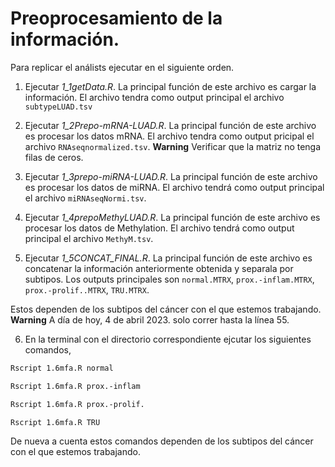 # Preoprocesamiento de la información.

Para replicar el análists ejecutar en el siguiente orden.

1. Ejecutar *1_1getData.R*. La principal función de este archivo es cargar la información. El archivo tendra como output principal el archivo $\texttt{subtypeLUAD.tsv}$

2. Ejecutar *1_2Prepo-mRNA-LUAD.R*. La principal función de este archivo es procesar los datos mRNA. El archivo tendra como output pricipal el archivo $\texttt{RNAseqnormalized.tsv}$. 
**Warning** Verificar que la matriz no tenga filas de ceros.

3. Ejecutar *1_3prepo-miRNA-LUAD.R*. La principal función de este archivo es procesar los datos de miRNA. El archivo tendrá como output principal el archivo $\texttt{miRNAseqNormi.tsv}$.

4. Ejecutar *1_4prepoMethyLUAD.R*. La principal función de este archivo es procesar los datos de Methylation. El archivo tendrá como output principal el archivo $\texttt{MethyM.tsv}$.

5. Ejecutar *1_5CONCAT_FINAL.R*. La principal función de este archivo es concatenar la información anteriormente obtenida y separala por subtipos. Los outputs principales son $\texttt{normal.MTRX}$, $\texttt{prox.-inflam.MTRX}$, $\texttt{prox.-prolif..MTRX}$, $\texttt{TRU.MTRX}$.

Estos dependen de los subtipos del cáncer con el que estemos trabajando.  **Warning** A día de hoy, 4 de abril 2023. solo correr hasta la línea 55.

6. En la terminal con el directorio correspondiente ejcutar los siguientes comandos,

```bash
Rscript 1.6mfa.R normal
```

```bash
Rscript 1.6mfa.R prox.-inflam
```

```bash
Rscript 1.6mfa.R prox.-prolif.
```

```bash
Rscript 1.6mfa.R TRU
```

De nueva a cuenta estos comandos dependen de los subtipos del cáncer con el que estemos trabajando.
